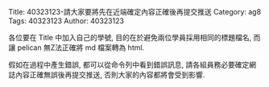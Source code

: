 Title: 40323123-請大家要將先在近端確定內容正確後再提交推送
Category: ag8
Tags: 40323123
Author: 40323123

各位要在 Title 中加入自己的學號, 目的在於避免兩位學員採用相同的標題檔名, 而讓 pelican 無Z法正確將 md 檔案轉為 html.

<!-- PELICAN_END_SUMMARY -->

假如在過程中產生錯誤, 都可以從命令列中看到錯誤訊息, 請各組員務必要確定網誌內容正確無誤後再提交推送, 否則大家的內容都將會受到影響.